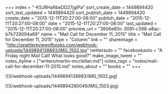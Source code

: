 +++
index = "-K5JRHafibeDD27jgIPa"
sort_create_date = 1449894420
sort_last_updated = 1449894420
sort_publish_date = 1449894420
create_date = "2015-12-11T20:27:00-08:00"
publish_date = "2015-12-11T20:27:00-08:00"
date = "2015-12-11T20:27:00-08:00"
last_updated = "2015-12-11T20:27:00-08:00"
preview_url = "3806e60c-3091-c398-a8ac-b7b729094a69"
name = "Mail Call for December 11, 2015"
title = "Mail Call for December 11, 2015"
type = "Column"
link = ""
shareimage = "http://seattlereviewofbooks.com/webhook-uploads/1449894138893/IMG_1502.jpg"
twitterauto = ""
facebookauto = "A Friday night Mail Call! What looks good?"
make_image_tweet = ""
notes_byline = ["writers/martin-mcclellan.md"]
notes_tags = "notes/mail-call-for-december-11-2015.md"
notes_about = ""
books = ""
+++
<p class="image">![](/webhook-uploads/1449894138893/IMG_1502.jpg)</p>
<p class="image">![](/webhook-uploads/1449894280049/IMG_1503.jpg)</p>